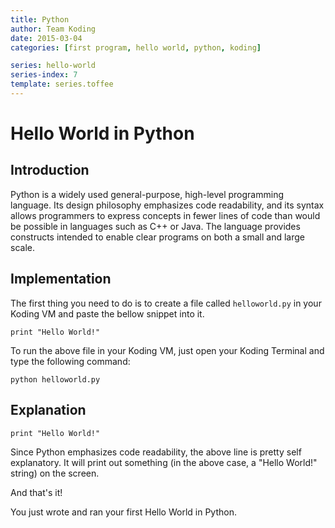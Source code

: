 ```yaml
---
title: Python
author: Team Koding
date: 2015-03-04
categories: [first program, hello world, python, koding]

series: hello-world
series-index: 7
template: series.toffee
---
```


# Hello World in Python

## Introduction

Python is a widely used general-purpose, high-level programming language. Its design philosophy emphasizes code readability, and its syntax allows programmers to express concepts in fewer lines of code than would be possible in languages such as C++ or Java. The language provides constructs intended to enable clear programs on both a small and large scale.

## Implementation

The first thing you need to do is to create a file called `helloworld.py` in your Koding VM and paste the bellow snippet into it.

```
print "Hello World!"
```

To run the above file in your Koding VM, just open your Koding Terminal and type the following command:

```
python helloworld.py
```

## Explanation

```
print "Hello World!"
```

Since Python emphasizes code readability, the above line is pretty self explanatory. It will print out something (in the above case, a "Hello World!" string) on the screen.

And that's it!

You just wrote and ran your first Hello World in Python.
